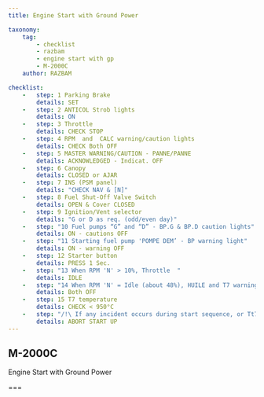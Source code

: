 ```yaml
---
title: Engine Start with Ground Power

taxonomy:
    tag:
        - checklist
        - razbam
        - engine start with gp
        - M-2000C
    author: RAZBAM

checklist:
    -   step: 1 Parking Brake     
        details: SET 
    -   step: 2 ANTICOL Strob lights      
        details: ON  
    -   step: 3 Throttle      
        details: CHECK STOP  
    -   step: 4 RPM  and  CALC warning/caution lights      
        details: CHECK Both OFF  
    -   step: 5 MASTER WARNING/CAUTION - PANNE/PANNE      
        details: ACKNOWLEDGED - Indicat. OFF  
    -   step: 6 Canopy      
        details: CLOSED or AJAR  
    -   step: 7 INS (PSM panel)      
        details: "CHECK NAV & [N]" 
    -   step: 8 Fuel Shut-Off Valve Switch      
        details: OPEN & Cover CLOSED  
    -   step: 9 Ignition/Vent selector      
        details: "G or D as req. (odd/even day)"
    -   step: "10 Fuel pumps “G” and “D” - BP.G & BP.D caution lights"     
        details: ON - cautions OFF  
    -   step: "11 Starting fuel pump 'POMPE DEM’ - BP warning light"      
        details: ON - warning OFF  
    -   step: 12 Starter button      
        details: PRESS 1 Sec.  
    -   step: "13 When RPM 'N' > 10%, Throttle  "    
        details: IDLE  
    -   step: "14 When RPM 'N' = Idle (about 48%), HUILE and T7 warning lights"     
        details: Both OFF  
    -   step: 15 T7 temperature      
        details: CHECK < 950°C    
    -   step: "/!\ If any incident occurs during start sequence, or Tt7 peaks > 950°C"    
        details: ABORT START UP
---
```


## M-2000C 
Engine Start with Ground Power

===

